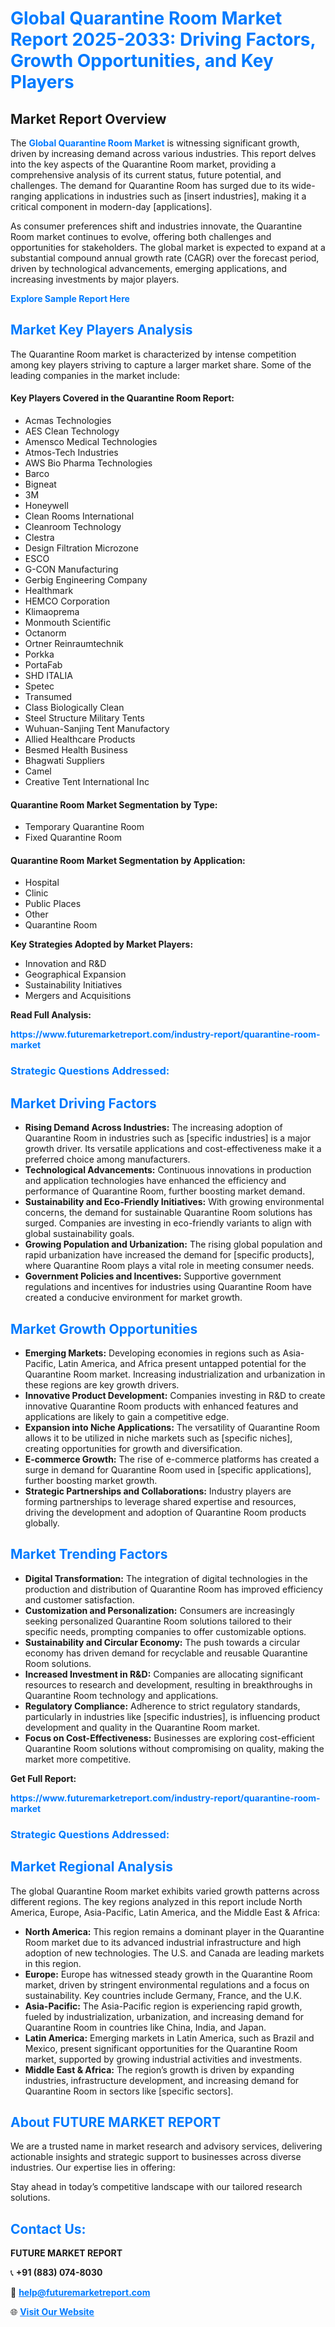 <h1 style="color: #007BFF;">Global Quarantine Room Market Report 2025-2033: Driving Factors, Growth Opportunities, and Key Players</h1>

<section id="overview">
<h2>Market Report Overview</h2>
<p>The <a href="https://www.futuremarketreport.com/industry-report/quarantine-room-market" style="color: #007BFF; text-decoration: none;"><strong>Global Quarantine Room Market</strong></a> is witnessing significant growth, driven by increasing demand across various industries. This report delves into the key aspects of the Quarantine Room market, providing a comprehensive analysis of its current status, future potential, and challenges. The demand for Quarantine Room has surged due to its wide-ranging applications in industries such as [insert industries], making it a critical component in modern-day [applications].</p>
<p>As consumer preferences shift and industries innovate, the Quarantine Room market continues to evolve, offering both challenges and opportunities for stakeholders. The global market is expected to expand at a substantial compound annual growth rate (CAGR) over the forecast period, driven by technological advancements, emerging applications, and increasing investments by major players.</p>
</section>

<section id="overview">
<p><a href="https://www.futuremarketreport.com/request-sample/reportId=127570" style="color: #007BFF; text-decoration: none;"><strong>Explore Sample Report Here</strong></a></p>
</section>

<section id="key-players">
<h2 style="color: #007BFF;">Market Key Players Analysis</h2>
<p>The Quarantine Room market is characterized by intense competition among key players striving to capture a larger market share. Some of the leading companies in the market include:</p>
<h4>Key Players Covered in the Quarantine Room Report:</h4>
<ul><li>Acmas Technologies</li><li>AES Clean Technology</li><li>Amensco Medical Technologies</li><li>Atmos-Tech Industries</li><li>AWS Bio Pharma Technologies</li><li>Barco</li><li>Bigneat</li><li>3M</li><li>Honeywell</li><li>Clean Rooms International</li><li>Cleanroom Technology</li><li>Clestra</li><li>Design Filtration Microzone</li><li>ESCO</li><li>G-CON Manufacturing</li><li>Gerbig Engineering Company</li><li>Healthmark</li><li>HEMCO Corporation</li><li>Klimaoprema</li><li>Monmouth Scientific</li><li>Octanorm</li><li>Ortner Reinraumtechnik</li><li>Porkka</li><li>PortaFab</li><li>SHD ITALIA</li><li>Spetec</li><li>Transumed</li><li>Class Biologically Clean</li><li>Steel Structure Military Tents</li><li>Wuhuan-Sanjing Tent Manufactory</li><li>Allied Healthcare Products</li><li>Besmed Health Business</li><li>Bhagwati Suppliers</li><li>Camel</li><li>Creative Tent International Inc</li></ul>
<h4>Quarantine Room Market Segmentation by Type:</h4>
<ul><li>Temporary Quarantine Room</li><li>Fixed Quarantine Room</li></ul>

<h4>Quarantine Room Market Segmentation by Application:</h4>
<ul><li>Hospital</li><li>Clinic</li><li>Public Places</li><li>Other</li><li>Quarantine Room</li></ul>
<p><strong>Key Strategies Adopted by Market Players:</strong></p>
<ul>
<li>Innovation and R&D</li>
<li>Geographical Expansion</li>
<li>Sustainability Initiatives</li>
<li>Mergers and Acquisitions</li>
</ul>
</section>

<section>
<p><strong>Read Full Analysis: </strong></p><a href="https://www.futuremarketreport.com/industry-report/quarantine-room-market" style="color: #007BFF; text-decoration: none;"><strong>https://www.futuremarketreport.com/industry-report/quarantine-room-market</strong></a>
<h3 style="color: #007BFF;">Strategic Questions Addressed:</h3>
</section>

<section id="driving-factors">
<h2 style="color: #007BFF;">Market Driving Factors</h2>
<ul>
<li><strong>Rising Demand Across Industries:</strong> The increasing adoption of Quarantine Room in industries such as [specific industries] is a major growth driver. Its versatile applications and cost-effectiveness make it a preferred choice among manufacturers.</li>
<li><strong>Technological Advancements:</strong> Continuous innovations in production and application technologies have enhanced the efficiency and performance of Quarantine Room, further boosting market demand.</li>
<li><strong>Sustainability and Eco-Friendly Initiatives:</strong> With growing environmental concerns, the demand for sustainable Quarantine Room solutions has surged. Companies are investing in eco-friendly variants to align with global sustainability goals.</li>
<li><strong>Growing Population and Urbanization:</strong> The rising global population and rapid urbanization have increased the demand for [specific products], where Quarantine Room plays a vital role in meeting consumer needs.</li>
<li><strong>Government Policies and Incentives:</strong> Supportive government regulations and incentives for industries using Quarantine Room have created a conducive environment for market growth.</li>
</ul>
</section>

<section id="growth-opportunities">
<h2 style="color: #007BFF;">Market Growth Opportunities</h2>
<ul>
<li><strong>Emerging Markets:</strong> Developing economies in regions such as Asia-Pacific, Latin America, and Africa present untapped potential for the Quarantine Room market. Increasing industrialization and urbanization in these regions are key growth drivers.</li>
<li><strong>Innovative Product Development:</strong> Companies investing in R&D to create innovative Quarantine Room products with enhanced features and applications are likely to gain a competitive edge.</li>
<li><strong>Expansion into Niche Applications:</strong> The versatility of Quarantine Room allows it to be utilized in niche markets such as [specific niches], creating opportunities for growth and diversification.</li>
<li><strong>E-commerce Growth:</strong> The rise of e-commerce platforms has created a surge in demand for Quarantine Room used in [specific applications], further boosting market growth.</li>
<li><strong>Strategic Partnerships and Collaborations:</strong> Industry players are forming partnerships to leverage shared expertise and resources, driving the development and adoption of Quarantine Room products globally.</li>
</ul>
</section>

<section id="trending-factors">
<h2 style="color: #007BFF;">Market Trending Factors</h2>
<ul>
<li><strong>Digital Transformation:</strong> The integration of digital technologies in the production and distribution of Quarantine Room has improved efficiency and customer satisfaction.</li>
<li><strong>Customization and Personalization:</strong> Consumers are increasingly seeking personalized Quarantine Room solutions tailored to their specific needs, prompting companies to offer customizable options.</li>
<li><strong>Sustainability and Circular Economy:</strong> The push towards a circular economy has driven demand for recyclable and reusable Quarantine Room solutions.</li>
<li><strong>Increased Investment in R&D:</strong> Companies are allocating significant resources to research and development, resulting in breakthroughs in Quarantine Room technology and applications.</li>
<li><strong>Regulatory Compliance:</strong> Adherence to strict regulatory standards, particularly in industries like [specific industries], is influencing product development and quality in the Quarantine Room market.</li>
<li><strong>Focus on Cost-Effectiveness:</strong> Businesses are exploring cost-efficient Quarantine Room solutions without compromising on quality, making the market more competitive.</li>
</ul>
</section>

<section>
<p><strong>Get Full Report: </strong></p><a href="https://www.futuremarketreport.com/industry-report/quarantine-room-market" style="color: #007BFF; text-decoration: none;"><strong>https://www.futuremarketreport.com/industry-report/quarantine-room-market</strong></a>
<h3 style="color: #007BFF;">Strategic Questions Addressed:</h3>
</section>


<section id="regional-analysis">
<h2 style="color: #007BFF;">Market Regional Analysis</h2>
<p>The global Quarantine Room market exhibits varied growth patterns across different regions. The key regions analyzed in this report include North America, Europe, Asia-Pacific, Latin America, and the Middle East & Africa:</p>
<ul>
<li><strong>North America:</strong> This region remains a dominant player in the Quarantine Room market due to its advanced industrial infrastructure and high adoption of new technologies. The U.S. and Canada are leading markets in this region.</li>
<li><strong>Europe:</strong> Europe has witnessed steady growth in the Quarantine Room market, driven by stringent environmental regulations and a focus on sustainability. Key countries include Germany, France, and the U.K.</li>
<li><strong>Asia-Pacific:</strong> The Asia-Pacific region is experiencing rapid growth, fueled by industrialization, urbanization, and increasing demand for Quarantine Room in countries like China, India, and Japan.</li>
<li><strong>Latin America:</strong> Emerging markets in Latin America, such as Brazil and Mexico, present significant opportunities for the Quarantine Room market, supported by growing industrial activities and investments.</li>
<li><strong>Middle East & Africa:</strong> The region’s growth is driven by expanding industries, infrastructure development, and increasing demand for Quarantine Room in sectors like [specific sectors].</li>
</ul>
</section>

<footer>
<h2 style="color: #007BFF;">About FUTURE MARKET REPORT</h2>
<p>We are a trusted name in market research and advisory services, delivering actionable insights and strategic support to businesses across diverse industries. Our expertise lies in offering:</p>

<p>Stay ahead in today’s competitive landscape with our tailored research solutions.</p>

<h2 style="color: #007BFF;">Contact Us:</h2>
<p><strong>FUTURE MARKET REPORT</strong></p>
<p>📞 <strong>+91 (883) 074-8030</strong></p>
<p>📧 <strong><a href="mailto:help@futuremarketreport.com" style="color: #007BFF;">help@futuremarketreport.com</a></strong></p>
<p>🌐 <strong><a href="https://www.futuremarketreport.com/" style="color: #007BFF;">Visit Our Website</a></strong></p>
</footer>